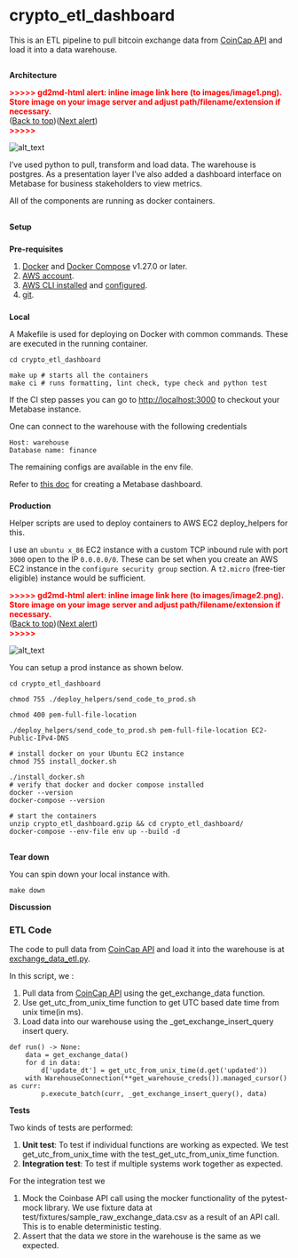 # crypto_etl_dashboard


This is an ETL pipeline to pull bitcoin exchange data from [CoinCap API](https://docs.coincap.io/) and load it into a data warehouse. 


## 
**Architecture**



<p id="gdcalert1" ><span style="color: red; font-weight: bold">>>>>>  gd2md-html alert: inline image link here (to images/image1.png). Store image on your image server and adjust path/filename/extension if necessary. </span><br>(<a href="#">Back to top</a>)(<a href="#gdcalert2">Next alert</a>)<br><span style="color: red; font-weight: bold">>>>>> </span></p>


![alt_text](images/image1.png "image_tooltip")


I’ve used python to pull, transform and load data. The warehouse is postgres. As a presentation layer I’ve also added a dashboard interface on Metabase for business stakeholders to view metrics.

All of the components are running as docker containers.


## 
**Setup**


### 
**Pre-requisites**



1. [Docker](https://docs.docker.com/engine/install/) and [Docker Compose](https://docs.docker.com/compose/install/) v1.27.0 or later.
2. [AWS account](https://aws.amazon.com/).
3. [AWS CLI installed](https://docs.aws.amazon.com/cli/latest/userguide/install-cliv2.html) and [configured](https://docs.aws.amazon.com/cli/latest/userguide/cli-chap-configure.html).
4. [git](https://git-scm.com/book/en/v2/Getting-Started-Installing-Git).

### 
**Local**


A Makefile is used for deploying on Docker with common commands. These are executed in the running container.


```
cd crypto_etl_dashboard

make up # starts all the containers
make ci # runs formatting, lint check, type check and python test
```


If the CI step passes you can go to [http://localhost:3000](http://localhost:3000/) to checkout your Metabase instance.

One can connect to the warehouse with the following credentials


```
Host: warehouse
Database name: finance
```


The remaining configs are available in the env file.

Refer to [this doc](https://www.metabase.com/docs/latest/users-guide/07-dashboards.html) for creating a Metabase dashboard.


### 
**Production**

Helper scripts are used to deploy containers to AWS EC2 deploy_helpers for this.

I use an `ubuntu x_86` EC2 instance with a custom TCP inbound rule with port `3000` open to the IP `0.0.0.0/0`. These can be set when you create an AWS EC2 instance in the `configure security group` section. A `t2.micro` (free-tier eligible) instance would be sufficient.



<p id="gdcalert2" ><span style="color: red; font-weight: bold">>>>>>  gd2md-html alert: inline image link here (to images/image2.png). Store image on your image server and adjust path/filename/extension if necessary. </span><br>(<a href="#">Back to top</a>)(<a href="#gdcalert3">Next alert</a>)<br><span style="color: red; font-weight: bold">>>>>> </span></p>


![alt_text](images/image2.png "image_tooltip")


You can setup a prod instance as shown below.


```
cd crypto_etl_dashboard

chmod 755 ./deploy_helpers/send_code_to_prod.sh

chmod 400 pem-full-file-location

./deploy_helpers/send_code_to_prod.sh pem-full-file-location EC2-Public-IPv4-DNS

# install docker on your Ubuntu EC2 instance
chmod 755 install_docker.sh

./install_docker.sh
# verify that docker and docker compose installed
docker --version
docker-compose --version

# start the containers
unzip crypto_etl_dashboard.gzip && cd crypto_etl_dashboard/
docker-compose --env-file env up --build -d
```



## 
**Tear down**

You can spin down your local instance with.


```
make down
```


**Discussion**


### **ETL Code**

The code to pull data from [CoinCap API](https://docs.coincap.io/) and load it into the warehouse is at [exchange_data_etl.py](https://github.com/josephmachado/bitcoinMonitor/blob/main/src/bitcoinmonitor/exchange_data_etl.py). 

In this script, we :



1. Pull data from [CoinCap API](https://docs.coincap.io/) using the get_exchange_data function.
2. Use get_utc_from_unix_time function to get UTC based date time from unix time(in ms).
3. Load data into our warehouse using the _get_exchange_insert_query insert query.


```
def run() -> None:
    data = get_exchange_data()
    for d in data:
        d['update_dt'] = get_utc_from_unix_time(d.get('updated'))
    with WarehouseConnection(**get_warehouse_creds()).managed_cursor() as curr:
        p.execute_batch(curr, _get_exchange_insert_query(), data)
```


**Tests**

Two kinds of tests are performed: 



1. **Unit test**: To test if individual functions are working as expected. We test get_utc_from_unix_time with the test_get_utc_from_unix_time function.
2. **Integration test**: To test if multiple systems work together as expected.

For the integration test we



1. Mock the Coinbase API call using the mocker functionality of the pytest-mock library. We use fixture data at test/fixtures/sample_raw_exchange_data.csv as a result of an API call. This is to enable deterministic testing.
2. Assert that the data we store in the warehouse is the same as we expected.
